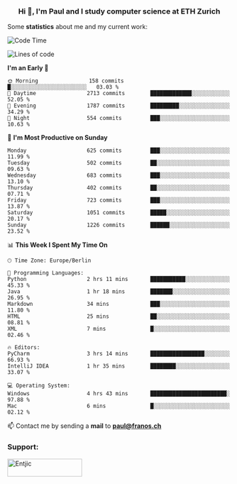 <h3 align="center">Hi 👋, I'm Paul and I study computer science at ETH Zurich</h3>


Some **statistics** about me and my current work:

<!--START_SECTION:waka-->
![Code Time](http://img.shields.io/badge/Code%20Time-1%2C522%20hrs%2048%20mins-blue)

![Lines of code](https://img.shields.io/badge/From%20Hello%20World%20I%27ve%20Written-2.8%20million%20lines%20of%20code-blue)

**I'm an Early 🐤** 

```text
🌞 Morning                158 commits         █░░░░░░░░░░░░░░░░░░░░░░░░   03.03 % 
🌆 Daytime                2713 commits        █████████████░░░░░░░░░░░░   52.05 % 
🌃 Evening                1787 commits        █████████░░░░░░░░░░░░░░░░   34.29 % 
🌙 Night                  554 commits         ███░░░░░░░░░░░░░░░░░░░░░░   10.63 % 
```
📅 **I'm Most Productive on Sunday** 

```text
Monday                   625 commits         ███░░░░░░░░░░░░░░░░░░░░░░   11.99 % 
Tuesday                  502 commits         ██░░░░░░░░░░░░░░░░░░░░░░░   09.63 % 
Wednesday                683 commits         ███░░░░░░░░░░░░░░░░░░░░░░   13.10 % 
Thursday                 402 commits         ██░░░░░░░░░░░░░░░░░░░░░░░   07.71 % 
Friday                   723 commits         ███░░░░░░░░░░░░░░░░░░░░░░   13.87 % 
Saturday                 1051 commits        █████░░░░░░░░░░░░░░░░░░░░   20.17 % 
Sunday                   1226 commits        ██████░░░░░░░░░░░░░░░░░░░   23.52 % 
```


📊 **This Week I Spent My Time On** 

```text
🕑︎ Time Zone: Europe/Berlin

💬 Programming Languages: 
Python                   2 hrs 11 mins       ███████████░░░░░░░░░░░░░░   45.33 % 
Java                     1 hr 18 mins        ███████░░░░░░░░░░░░░░░░░░   26.95 % 
Markdown                 34 mins             ███░░░░░░░░░░░░░░░░░░░░░░   11.80 % 
HTML                     25 mins             ██░░░░░░░░░░░░░░░░░░░░░░░   08.81 % 
XML                      7 mins              █░░░░░░░░░░░░░░░░░░░░░░░░   02.46 % 

🔥 Editors: 
PyCharm                  3 hrs 14 mins       █████████████████░░░░░░░░   66.93 % 
IntelliJ IDEA            1 hr 35 mins        ████████░░░░░░░░░░░░░░░░░   33.07 % 

💻 Operating System: 
Windows                  4 hrs 43 mins       ████████████████████████░   97.88 % 
Mac                      6 mins              █░░░░░░░░░░░░░░░░░░░░░░░░   02.12 % 
```


<!--END_SECTION:waka-->

📫 Contact me by sending a **mail** to **paul@franos.ch**

<h3 align="left">Support:</h3>
<p><a href="https://ko-fi.com/Entjic"> <img align="left" src="https://cdn.ko-fi.com/cdn/kofi3.png?v=3" height="40" width="168" alt="Entjic" /></a></p>
